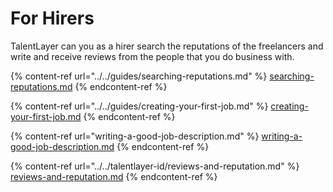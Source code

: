 # For Hirers

TalentLayer can you as a hirer search the reputations of the freelancers and write and receive reviews from the people that you do business with.&#x20;

{% content-ref url="../../guides/searching-reputations.md" %}
[searching-reputations.md](../../guides/searching-reputations.md)
{% endcontent-ref %}

{% content-ref url="../../guides/creating-your-first-job.md" %}
[creating-your-first-job.md](../../guides/creating-your-first-job.md)
{% endcontent-ref %}

{% content-ref url="writing-a-good-job-description.md" %}
[writing-a-good-job-description.md](writing-a-good-job-description.md)
{% endcontent-ref %}

{% content-ref url="../../talentlayer-id/reviews-and-reputation.md" %}
[reviews-and-reputation.md](../../talentlayer-id/reviews-and-reputation.md)
{% endcontent-ref %}
